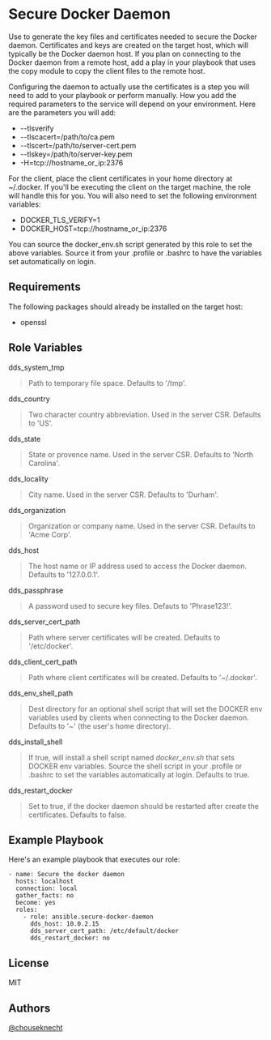 Secure Docker Daemon
====================

Use to generate the key files and certificates needed to secure the Docker daemon. Certificates
and keys are created on the target host, which will typically be the Docker daemon host.  If you
plan on connecting to the Docker daemon from a remote host, add a play in your playbook that 
uses the copy module to copy the client files to the remote host. 

Configuring the daemon to actually use the certificates is a step you will need to add to your 
playbook or perform manually. How you add the required parameters to the service will depend
on your environment. Here are the parameters you will add: 

* --tlsverify 
* --tlscacert=/path/to/ca.pem 
* --tlscert=/path/to/server-cert.pem
* --tlskey=/path/to/server-key.pem   
* -H=tcp://hostname_or_ip:2376

For the client, place the client certificates in your home directory at ~/.docker. If you'll be 
executing the client on the target machine, the role will handle this for you. You will also need
to set the following environment variables:

* DOCKER_TLS_VERIFY=1
* DOCKER_HOST=tcp://hostname_or_ip:2376 

You can source the docker_env.sh script generated by this role to set the above variables. Source
it from your .profile or .bashrc to have the variables set automatically on login.


Requirements
------------

The following packages should already be installed on the target host: 

- openssl 


Role Variables
--------------

dds_system_tmp
> Path to temporary file space. Defaults to '/tmp'.

dds_country
> Two character country abbreviation. Used in the server CSR. Defaults to 'US'. 

dds_state
> State or provence name. Used in the server CSR. Defaults to 'North Carolina'.

dds_locality
> City name. Used in the server CSR. Defaults to 'Durham'. 

dds_organization
> Organization or company name. Used in the server CSR. Defaults to 'Acme Corp'.

dds_host 
> The host name or IP address used to access the Docker daemon. Defaults to '127.0.0.1'.

dds_passphrase
> A password used to secure key files. Defauts to 'Phrase123!'.

dds_server_cert_path
> Path where server certificates will be created. Defaults to '/etc/docker'.

dds_client_cert_path
> Path where client certificates will be created. Defaults to '~/.docker'.

dds_env_shell_path
> Dest directory for an optional shell script that will set the DOCKER env variables used by
> clients when connecting to the Docker daemon. Defaults to '~' (the user's home directory).

dds_install_shell
> If true, will install a shell script named *docker_env.sh* that sets DOCKER env variables. Source the shell script
> in your .profile or .bashrc to set the variables automatically at login. Defaults to true.  

dds_restart_docker
> Set to true, if the docker daemon should be restarted after create the certificates. Defaults to false.

Example Playbook
----------------

Here's an example playbook that executes our role:

    - name: Secure the docker daemon
      hosts: localhost
      connection: local
      gather_facts: no
      become: yes
      roles:
        - role: ansible.secure-docker-daemon
          dds_host: 10.0.2.15
          dds_server_cert_path: /etc/default/docker
          dds_restart_docker: no

License
-------

MIT

Authors
-------

[@chouseknecht](https://github.com/chouseknecht)

